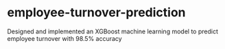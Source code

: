 # employee-turnover-prediction
Designed and implemented an XGBoost machine learning model to predict employee turnover with 98.5% accuracy
